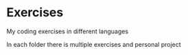 # Exercises
My coding exercises in different languages

In each folder there is multiple exercises and personal project